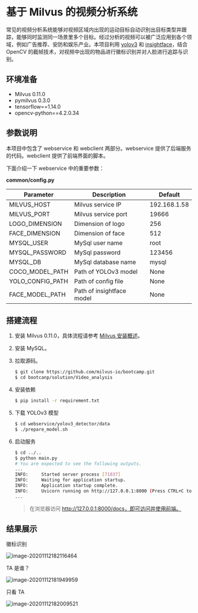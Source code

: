 # 基于 Milvus 的视频分析系统

常见的视频分析系统能够对视频区域内出现的运动目标自动识别出目标类型并跟踪，能够同时监测同一场景里多个目标。经过分析的视频可以被广泛应用到各个领域，例如广告推荐、安防和娱乐产业。本项目利用 [yolov3](https://pjreddie.com/darknet/yolo/) 和 [insightface](https://github.com/deepinsight/insightface)，结合 OpenCV 的截帧技术，对视频中出现的物品进行徽标识别并对人脸进行追踪与识别。

## 环境准备

- Milvus 0.11.0
- pymilvus 0.3.0
- tensorflow==1.14.0
- opencv-python==4.2.0.34

## 参数说明

本项目中包含了 webservice 和 webclient 两部分。webservice 提供了后端服务的代码。webclient 提供了前端界面的脚本。

下面介绍一下 webservice 中的重要参数：

**common/config.py**

| Parameter        | Description               | Default      |
| ---------------- | ------------------------- | ------------ |
| MILVUS_HOST      | Milvus service IP         | 192.168.1.58 |
| MILVUS_PORT      | Milvus service port       | 19666        |
| LOGO_DIMENSION   | Dimension of logo         | 256          |
| FACE_DIMENSION   | Dimension of face         | 512          |
| MYSQL_USER       | MySql user name           | root         |
| MYSQL_PASSWORD   | MySql password            | 123456       |
| MYSQL_DB         | MySql database name       | mysql        |
| COCO_MODEL_PATH  | Path of YOLOv3 model      | None         |
| YOLO_CONFIG_PATH | Path of config file       | None         |
| FACE_MODEL_PATH  | Path of insightface model | None         |

## 搭建流程

1. 安装 Milvus 0.11.0，具体流程请参考 [Milvus 安装概述](https://milvus.io/cn/docs/install_milvus.md)。

2. 安装 MySQL。

3. 拉取源码。

   ```bash
   $ git clone https://github.com/milvus-io/bootcamp.git
   $ cd bootcanp/solution/Video_analysis
   ```
   
4. 安装依赖

   ```bash
   $ pip install -r requirement.txt
   ```

5. 下载 YOLOv3 模型

   ```bash
   $ cd webservice/yolov3_detector/data
   $ ./prepare_model.sh
   ```

6. 启动服务

   ```bash
   $ cd ../..
   $ python main.py
   # You are expected to see the following outputs.
   ...
   INFO:     Started server process [71037]
   INFO:     Waiting for application startup.
   INFO:     Application startup complete.
   INFO:     Uvicorn running on http://127.0.0.1:8000 (Press CTRL+C to quit)
   ...
   ```
   
   > 在浏览器访问 http://127.0.0.1:8000/docs，即可访问并使用前端。
## 结果展示

徽标识别

![image-20201112182116464](C:\Users\85443\AppData\Roaming\Typora\typora-user-images\image-20201112182116464.png)

TA 是谁？

![image-20201112181949959](C:\Users\85443\AppData\Roaming\Typora\typora-user-images\image-20201112181949959.png)

只看 TA

![image-20201112182009521](C:\Users\85443\AppData\Roaming\Typora\typora-user-images\image-20201112182009521.png)